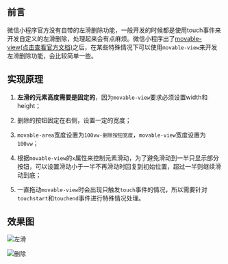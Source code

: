 ## 前言

微信小程序官方没有自带的左滑删除功能，一般开发的时候都是使用touch事件来开发自定义的左滑删除，处理起来会有点麻烦。微信小程序出了[movable-view(点击查看官方文档)](https://developers.weixin.qq.com/miniprogram/dev/component/movable-view.html)之后，在某些特殊情况下可以使用`movable-view`来开发左滑删除功能，会比较简单一些。


## 实现原理

1. **左滑的元素高度需要是固定的**，因为`movable-view`要求必须设置width和height；

2. 删除的按钮固定在右侧，设置一定的宽度；

3. `movable-area`宽度设置为`100vw-删除按钮宽度`，`movable-view`宽度设置为`100vw`；

4. 根据`movable-view`的`x`属性来控制元素滑动，为了避免滑动到一半只显示部分按钮，可以设置滑动小于一半不再滑动时回复到初始位置，超过一半则继续滑动到底；

5. 一直拖动`movable-view`时会出现只触发`touch`事件的情况，所以需要针对`touchstart`和`touchend`事件进行特殊情况处理。


## 效果图

![左滑](https://github.com/XNAL/wxapp-movable-delete/blob/master/screenshorts/moveable.gif)



![删除](https://github.com/XNAL/wxapp-movable-delete/blob/master/screenshorts/moveable-2.gif)

